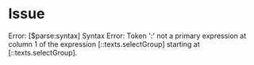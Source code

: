# Issue
Error: [$parse:syntax] Syntax Error: Token ':' not a primary expression at column 1 of the expression [::texts.selectGroup] starting at [::texts.selectGroup].
